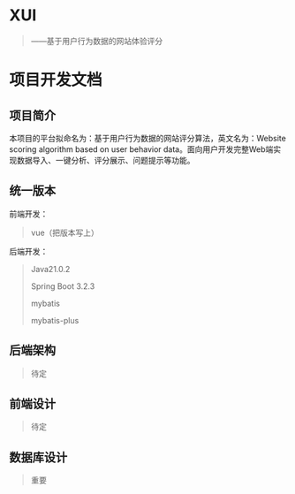 # XUI

> ——基于用户行为数据的网站体验评分



# 项目开发文档

## 项目简介

本项目的平台拟命名为：基于用户行为数据的网站评分算法，英文名为：Website scoring algorithm based on user behavior data。面向用户开发完整Web端实现数据导入、一键分析、评分展示、问题提示等功能。



## 统一版本

前端开发：

> vue（把版本写上）

后端开发：

> Java21.0.2
>
> Spring Boot 3.2.3
>
> mybatis
>
> mybatis-plus



## 后端架构

> 待定



## 前端设计

> 待定



## 数据库设计

> 重要

